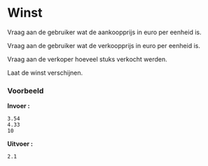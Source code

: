 # Winst

Vraag aan de gebruiker wat de aankoopprijs in euro per eenheid is.

Vraag aan de gebruiker wat de verkoopprijs in euro per eenheid is.

Vraag aan de verkoper hoeveel stuks verkocht werden.

Laat de winst verschijnen.

### Voorbeeld

**Invoer :**

    3.54
    4.33
    10
    
**Uitvoer :**

    2.1
